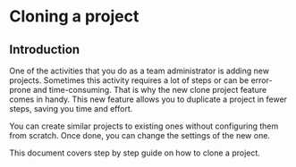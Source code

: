 # Cloning a project
 
## Introduction
 
One of the activities that you do as a team administrator is adding new projects. Sometimes this activity requires a lot of steps or can be error-prone and time-consuming. That is why the new clone project feature comes in handy. This new feature allows you to duplicate a project in fewer steps, saving you time and effort.
 
You can create similar projects to existing ones without configuring them from scratch. Once done, you can change the settings of the new one. 
 
This document covers step by step guide on how to clone a project.
 
